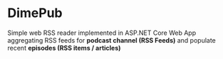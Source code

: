 # DimePub
Simple web RSS reader implemented in ASP.NET Core Web App aggregating RSS feeds for **podcast channel (RSS Feeds)** and populate recent **episodes (RSS items / articles)**

